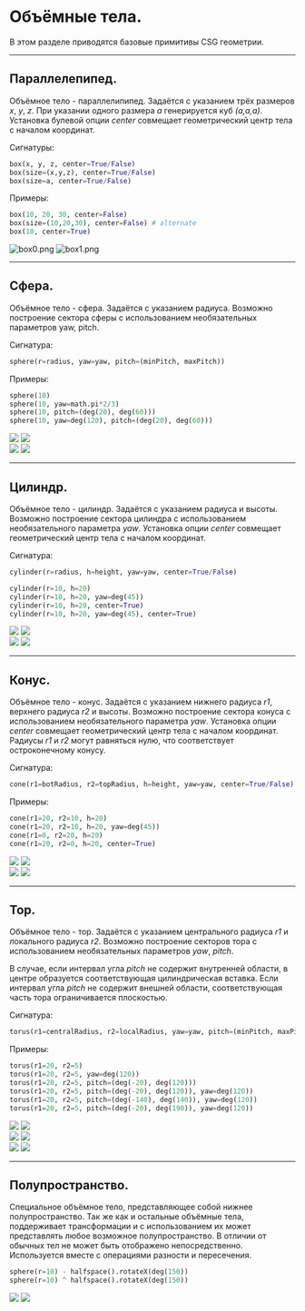 # Объёмные тела.
В этом разделе приводятся базовые примитивы CSG геометрии.

---
## Параллелепипед.  
Объёмное тело - параллелипипед. Задаётся с указанием трёх размеров _x_, _y_, _z_. При указании одного размера _a_ генерируется куб _(a,a,a)_. Установка булевой опции _center_ совмещает геометрический центр тела с началом координат.

Сигнатуры:
```python
box(x, y, z, center=True/False)
box(size=(x,y,z), center=True/False)
box(size=a, center=True/False) 
```

Примеры:
```python
box(10, 20, 30, center=False)
box(size=(10,20,30), center=False) # alternate
box(10, center=True)
```
![box0.png](../images/generic/box0.png)
![box1.png](../images/generic/box1.png)

---
## Сфера.
Объёмное тело - сфера. Задаётся с указанием радиуса. Возможно построение сектора сферы с использованием необязательных параметров yaw, pitch.

Сигнатура:
```python
sphere(r=radius, yaw=yaw, pitch=(minPitch, maxPitch))
```

Примеры:
```python
sphere(10)
sphere(10, yaw=math.pi*2/3)
sphere(10, pitch=(deg(20), deg(60)))
sphere(10, yaw=deg(120), pitch=(deg(20), deg(60)))
```
![](../images/generic/sphere0.png)
![](../images/generic/sphere1.png)  
![](../images/generic/sphere2.png)
![](../images/generic/sphere3.png)  

---
## Цилиндр.
Объёмное тело - цилиндр. Задаётся с указанием радиуса и высоты. Возможно построение сектора цилиндра с использованием необязательного параметра _yaw_. Установка опции _center_ совмещает геометрический центр тела с началом координат.

Сигнатура:
```python
cylinder(r=radius, h=height, yaw=yaw, center=True/False)
```

```python
cylinder(r=10, h=20)
cylinder(r=10, h=20, yaw=deg(45))
cylinder(r=10, h=20, center=True)
cylinder(r=10, h=20, yaw=deg(45), center=True)
```

![](../images/generic/cylinder0.png)
![](../images/generic/cylinder1.png)  
![](../images/generic/cylinder2.png)
![](../images/generic/cylinder3.png)

---
## Конус.
Объёмное тело - конус. Задаётся с указанием нижнего радиуса _r1_, верхнего радиуса _r2_ и высоты. Возможно построение сектора конуса с использованием необязательного параметра _yaw_. Установка опции _center_ совмещает геометрический центр тела с началом координат. Радиусы _r1_ и _r2_ могут равняться нулю, что соответствует остроконечному конусу.

Сигнатура:
```python
cone(r1=botRadius, r2=topRadius, h=height, yaw=yaw, center=True/False)
```

Примеры:
```python
cone(r1=20, r2=10, h=20)
cone(r1=20, r2=10, h=20, yaw=deg(45))
cone(r1=0, r2=20, h=20)
cone(r1=20, r2=0, h=20, center=True)
```

![](../images/generic/cone0.png)
![](../images/generic/cone1.png)  
![](../images/generic/cone2.png)
![](../images/generic/cone3.png)  

---
## Тор. 
Объёмное тело - тор. Задаётся с указанием центрального радиуса _r1_ и локального радиуса _r2_. Возможно построение секторов тора с использованием необязательных параметров _yaw_, _pitch_. 

В случае, если интервал угла _pitch_ не содержит внутренней области, в центре образуется соответствующая цилиндрическая вставка. Если интервал угла _pitch_ не содержит внешней области, соответствующая часть тора ограничивается плоскостью.

Сигнатура:
```python
torus(r1=centralRadius, r2=localRadius, yaw=yaw, pitch=(minPitch, maxPitch))
```

Примеры:
```python
torus(r1=20, r2=5)
torus(r1=20, r2=5, yaw=deg(120))
torus(r1=20, r2=5, pitch=(deg(-20), deg(120)))
torus(r1=20, r2=5, pitch=(deg(-20), deg(120)), yaw=deg(120))
torus(r1=20, r2=5, pitch=(deg(-140), deg(140)), yaw=deg(120))
torus(r1=20, r2=5, pitch=(deg(-20), deg(190)), yaw=deg(120))
```

![](../images/generic/torus0.png)
![](../images/generic/torus1.png)  
![](../images/generic/torus2.png)
![](../images/generic/torus3.png)  
![](../images/generic/torus4.png)
![](../images/generic/torus5.png)  

---
## Полупространство.
Специальное объёмное тело, представляющее собой нижнее полупространство. Так же как и остальные объёмные тела, поддерживает трансформации и с использованием их может представлять любое возможное полупространство. В отличии от обычных тел не может быть отображено непосредственно. Используется вместе с операциями разности и пересечения.
```python
sphere(r=10) - halfspace().rotateX(deg(150))
sphere(r=10) ^ halfspace().rotateX(deg(150))
```
![](../images/generic/halfspace0.png)
![](../images/generic/halfspace1.png)  

